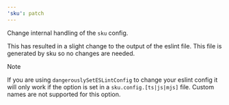 ```yaml
---
'sku': patch
---
```


Change internal handling of the `sku` config.

This has resulted in a slight change to the output of the eslint file.
This file is generated by sku so no changes are needed.

> [!NOTE]
> If you are using `dangerouslySetESLintConfig` to change your eslint config it will only work if the option is set in a `sku.config.[ts|js|mjs]` file.
> Custom names are not supported for this option.
